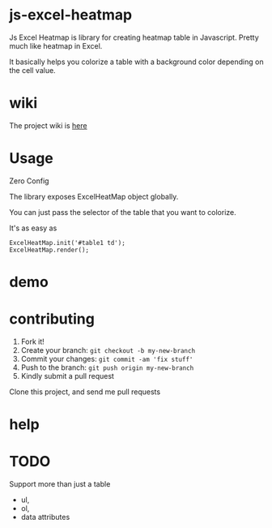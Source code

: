 # js-excel-heatmap

Js Excel Heatmap is library for creating heatmap table in Javascript. Pretty much like heatmap in Excel.

It basically helps you colorize a table with a background color depending on the cell value.

# wiki
The project wiki is [here](https://github.com/diokey/js-excel-heatmap/wiki)
# Usage

Zero Config

The library exposes ExcelHeatMap object globally.

You can just pass the selector of the table that you want to colorize.

It's as easy as 

```
ExcelHeatMap.init('#table1 td');
ExcelHeatMap.render();
```

# demo

# contributing

1. Fork it!
2. Create your branch: `git checkout -b my-new-branch`
3. Commit your changes: `git commit -am 'fix stuff'`
4. Push to the branch: `git push origin my-new-branch`
5. Kindly submit a pull request

Clone this project, and send me pull requests

# help

# TODO
Support more than just a table
* ul,
* ol,
* data attributes

